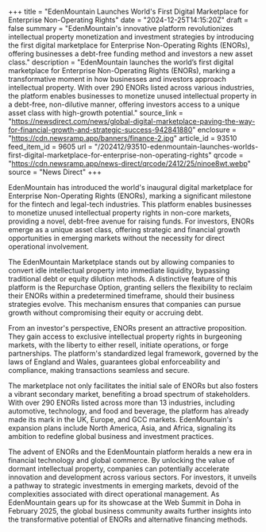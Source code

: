 +++
title = "EdenMountain Launches World's First Digital Marketplace for Enterprise Non-Operating Rights"
date = "2024-12-25T14:15:20Z"
draft = false
summary = "EdenMountain's innovative platform revolutionizes intellectual property monetization and investment strategies by introducing the first digital marketplace for Enterprise Non-Operating Rights (ENORs), offering businesses a debt-free funding method and investors a new asset class."
description = "EdenMountain launches the world’s first digital marketplace for Enterprise Non-Operating Rights (ENORs), marking a transformative moment in how businesses and investors approach intellectual property. With over 290 ENORs listed across various industries, the platform enables businesses to monetize unused intellectual property in a debt-free, non-dilutive manner, offering investors access to a unique asset class with high-growth potential."
source_link = "https://newsdirect.com/news/global-digital-marketplace-paving-the-way-for-financial-growth-and-strategic-success-942841880"
enclosure = "https://cdn.newsramp.app/banners/finance-2.jpg"
article_id = 93510
feed_item_id = 9605
url = "/202412/93510-edenmountain-launches-worlds-first-digital-marketplace-for-enterprise-non-operating-rights"
qrcode = "https://cdn.newsramp.app/news-direct/qrcode/2412/25/ninoe8wt.webp"
source = "News Direct"
+++

<p>EdenMountain has introduced the world's inaugural digital marketplace for Enterprise Non-Operating Rights (ENORs), marking a significant milestone for the fintech and legal-tech industries. This platform enables businesses to monetize unused intellectual property rights in non-core markets, providing a novel, debt-free avenue for raising funds. For investors, ENORs emerge as a unique asset class, offering strategic and financial growth opportunities in emerging markets without the necessity for direct operational involvement.</p><p>The EdenMountain Marketplace stands out by allowing companies to convert idle intellectual property into immediate liquidity, bypassing traditional debt or equity dilution methods. A distinctive feature of this platform is the Repurchase Option, granting sellers the flexibility to reclaim their ENORs within a predetermined timeframe, should their business strategies evolve. This mechanism ensures that companies can pursue growth without compromising their equity or accruing debt.</p><p>From an investor's perspective, ENORs present an attractive proposition. They gain access to exclusive intellectual property rights in burgeoning markets, with the liberty to either resell, initiate operations, or forge partnerships. The platform's standardized legal framework, governed by the laws of England and Wales, guarantees global enforceability and compliance, making transactions seamless and secure.</p><p>The marketplace not only facilitates the initial sale of ENORs but also fosters a vibrant secondary market, benefiting a broad spectrum of stakeholders. With over 290 ENORs listed across more than 13 industries, including automotive, technology, and food and beverage, the platform has already made its mark in the UK, Europe, and GCC markets. EdenMountain's expansion plans include North America, Asia, and Africa, signaling its ambition to redefine global business and investment practices.</p><p>The advent of ENORs and the EdenMountain platform heralds a new era in financial technology and global commerce. By unlocking the value of dormant intellectual property, companies can potentially accelerate innovation and development across various sectors. For investors, it unveils a pathway to strategic investments in emerging markets, devoid of the complexities associated with direct operational management. As EdenMountain gears up for its showcase at the Web Summit in Doha in February 2025, the global business community awaits further insights into the transformative potential of ENORs and alternative financing methods.</p>